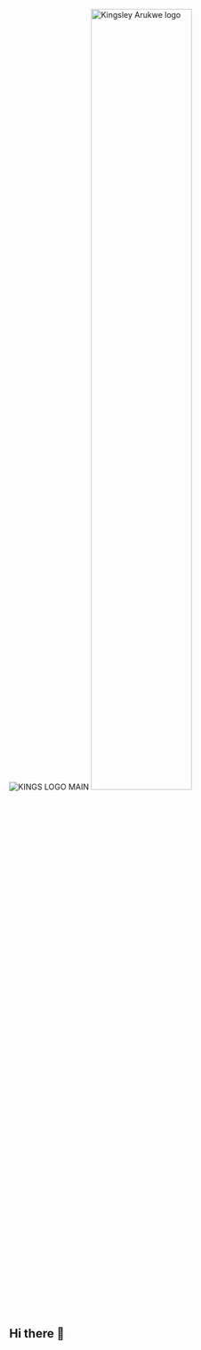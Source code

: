 ![KINGS LOGO MAIN](https://github.com/user-attachments/assets/ff96a7b5-c7a3-4fce-a1bc-141787964673)
<img src="https://github.com/user-attachments/assets/ff96a7b5-c7a3-4fce-a1bc-141787964673" alt="Kingsley Arukwe logo" width="60%" />

## Hi there 👋

<!--
**kingsleyarukwe/kingsleyarukwe** is a ✨ _special_ ✨ repository because its `README.md` (this file) appears on your GitHub profile.

Here are some ideas to get you started:

- 🔭 I’m currently working on ...
- 🌱 I’m currently learning ...
- 👯 I’m looking to collaborate on ...
- 🤔 I’m looking for help with ...
- 💬 Ask me about ...
- 📫 How to reach me: ...
- 😄 Pronouns: ...
- ⚡ Fun fact: ...
-->
